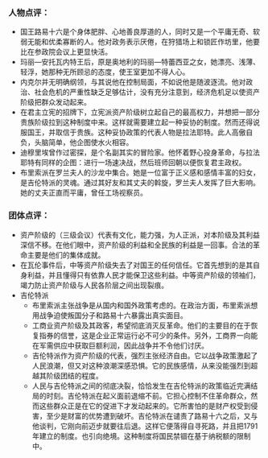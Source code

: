 ### 人物点评：

- 国王路易十六是个身体肥胖、心地善良厚道的人，同时又是一个平庸无奇、软弱无能和优柔寡断的人。他对政务表示厌倦，在狩猎场上和锁匠作坊里，他要比在参政院会议上更显快活。
- 玛丽—安托瓦内特王后，原是奥地利的玛丽—特蕾西亚之女，她漂亮、浅薄、轻浮，她那种无所顾忌的态度，使王室更加不得人心。
- 内克尔并无明确纲领，与其说他在控制局面，不如说他是随波逐流。他对政治、社会危机的严重性缺乏足够估计，没有充分注意到，经济危机足以使资产阶级把群众发动起来。
- 在君主立宪的招牌下，立宪派资产阶级树立起自己的最高权力，并想把一部分贵族阶级拉到这种制度中来。这样就需要建立起一种妥协的制度。然而还得说服国王，并取信于贵族。这种妥协政策的代表人物是拉法耶特。此人高傲自负，头脑简单，他企图使水火相容。
- 迪穆里埃曾作过密探，是个名副其实的冒险家。他怀着野心投身革命，与拉法耶特有同样的企图：进行一场速决战，然后班师回朝以便恢复君主政权。
- 布里索派在罗兰夫人的沙龙中集合。她是一位富于正义感和感情丰富的妇女，是吉伦特派的灵魂。通过其好友和其丈夫的斡旋，罗兰夫人发挥了巨大影响。她的丈夫正直而平庸，曾任工场视察员。

### 团体点评：
- 资产阶级的（三级会议）代表有文化，能力强，为人正派，对本阶级及其利益深信不移。在他们眼中，资产阶级的利益和全民族的利益是一回事。合法的革命主要是他们的集体成就。
- 在瓦伦事件后，中等资产阶级失去了对国王的任何信任。它首先想到的是其自身利益，并且懂得只有依靠人民才能保卫这些利益。中等资产阶级的领袖们，竭力防止资产阶级与人民各阶层之间出现裂痕。
- 吉伦特派
    - 布里索派主张战争是从国内和国外政策考虑的。在政治方面，布里索派想用战争迫使叛国分子和路易十六暴露出真实面目。
    - 工商业资产阶级及其政客，希望彻底消灭反革命。他们的主要目的在于恢复指券的信誉，这是企业正常运行必不可少的条件。另外，工商界一向能在军需供应中获取巨额利润，因此战争并不令他们讨厌。
    - 吉伦特派作为资产阶级的代表，强烈主张经济自由。它以战争政策激起了人民浪潮，但又对这种浪潮深感恐惧。它的民族感情，从来没能强烈到超越其阶级团结的程度。
    - 人民与吉伦特派之间的彻底决裂，恰恰发生在吉伦特派的政策临近完满结局的时刻。吉伦特派在起义面前退缩不前。它担心控制不住革命群众，然而这些群众正是在它的促进下才发动起来的。它所害怕的是财产权受到侵害，至少是财富的优势遭到破坏。吉伦特派在谴责了路易十六之后，又与他谈判，它刚向前迈步就要往后退。这样它便落得自寻死路，并且把1791年建立的制度。也引向绝境。这种制度将国民禁锢在基于纳税额的限制中。
